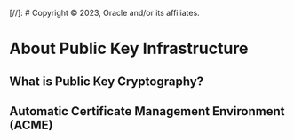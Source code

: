 [//]: # Copyright © 2023, Oracle and/or its affiliates.

# About Public Key Infrastructure

## What is Public Key Cryptography?

## Automatic Certificate Management Environment \(ACME\)

